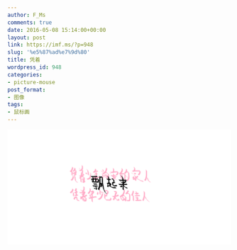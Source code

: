 ```yaml
---
author: F_Ms
comments: true
date: 2016-05-08 15:14:00+00:00
layout: post
link: https://imf.ms/?p=948
slug: '%e5%87%ad%e7%9d%80'
title: 凭着
wordpress_id: 948
categories:
- picture-mouse
post_format:
- 图像
tags:
- 鼠标画
---
```


![凭着少年尚安的家人，凭着年少已无的佳人，飘起来_20160508](/img/post/wp/2016/05/凭着少年尚安的家人，凭着年少已无的佳人，飘起来_20160508.png)
